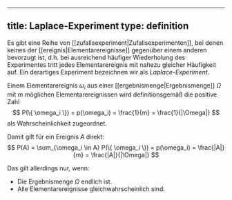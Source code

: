 
---
title: Laplace-Experiment
type: definition
---

Es gibt eine Reihe von [[zufallsexperiment|Zufallsexperimenten]], bei denen keines der [[ereignis|Elementarereignisse]] gegenüber einem anderen bevorzugt ist, d.h. bei ausreichend häufiger Wiederholung des Experimentes tritt jedes Elementarereignis mit nahezu gleicher Häufigkeit auf.
Ein derartiges Experiment bezeichnen wir als *Laplace-Experiment*.

Einem Elementarereignis $\omega_i$ aus einer [[ergebnismenge|Ergebnismenge]] $\Omega$ mit $m$ möglichen Elementarereignissen wird definitionsgemäß die positive Zahl
$$
	P(\{ \omega_i \}) = p(\omega_i) = \frac{1}{m} = \frac{1}{|\Omega|}
$$
als Wahrscheinlichkeit zugeordnet. 

Damit gilt für ein Ereignis $A$ direkt:
$$
	P(A) = \sum_{\omega_i \in A} P(\{ \omega_i \}) = p(\omega_i) = \frac{|A|}{m} = \frac{|A|}{|\Omega|}
$$

Das gilt allerdings nur, wenn:
- Die Ergebnismenge $\Omega$ endlich ist.
- Alle Elementarereignisse gleichwahrscheinlich sind.